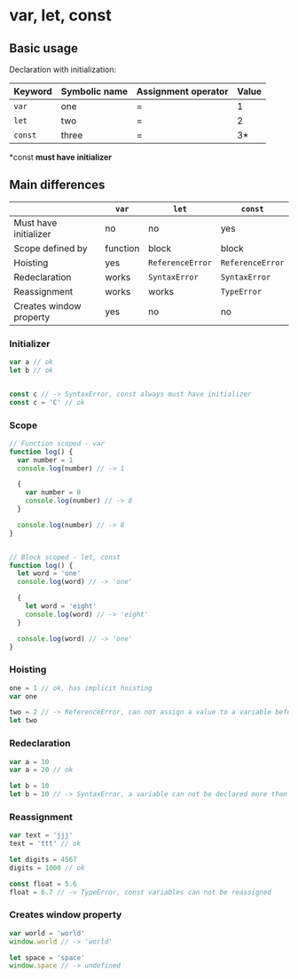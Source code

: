 # var, let, const

## Basic usage

Declaration with initialization:

| Keyword | Symbolic name | Assignment operator | Value |
|---------|---------------|---------------------|-------|
| `var`   | one           | =                   | 1     |
| `let`   | two           | =                   | 2     |
| `const` | three         | =                   | 3*    |

*const **must have initializer**

## Main differences

|                         | `var`    | `let`            | `const`          |
|-------------------------|----------|------------------|------------------|
| Must have initializer   | no       | no               | yes              |
| Scope defined by        | function | block            | block            |
| Hoisting                | yes      | `ReferenceError` | `ReferenceError` |
| Redeclaration           | works    | `SyntaxError`    | `SyntaxError`    |
| Reassignment            | works    | works            | `TypeError`      |
| Creates window property | yes      | no               | no               |

### Initializer
```js
var a // ok
let b // ok


const c // -> SyntaxError, const always must have initializer
const c = 'C' // ok
```

### Scope
```js
// Function scoped - var
function log() {
  var number = 1
  console.log(number) // -> 1

  {
    var number = 8
    console.log(number) // -> 8
  }

  console.log(number) // -> 8
}


// Block scoped - let, const
function log() {
  let word = 'one'
  console.log(word) // -> 'one'

  {
    let word = 'eight'
    console.log(word) // -> 'eight'
  }

  console.log(word) // -> 'one'
}
```

### Hoisting
```js
one = 1 // ok, has implicit hoisting
var one

two = 2 // -> ReferenceError, can not assign a value to a variable before its declaration
let two
```

### Redeclaration

```js
var a = 10
var a = 20 // ok

let b = 10
let b = 10 // -> SyntaxError, a variable can not be declared more than once
```

### Reassignment

```js
var text = 'jjj'
text = 'ttt' // ok

let digits = 4567
digits = 1000 // ok

const float = 5.6
float = 6.7 // -> TypeError, const variables can not be reassigned
```

### Creates window property

```js
var world = 'world'
window.world // -> 'world'

let space = 'space'
window.space // -> undefined
```
